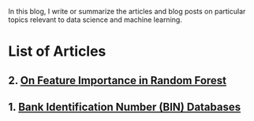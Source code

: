 <script type="text/x-mathjax-config">
MathJax.Hub.Config({
  tex2jax: {inlineMath: [['$','$'], ['\\(','\\)']]}
});
</script>
<script src="https://cdnjs.cloudflare.com/ajax/libs/mathjax/2.7.0/MathJax.js?config=TeX-AMS-MML_HTMLorMML" type="text/javascript"></script>

In this blog, I write or summarize the articles and blog posts on particular topics relevant to data science and machine learning.

# List of Articles
## 2. [On Feature Importance in Random Forest](https://shoresh92.github.io/rfpimp/)
## 1. [Bank Identification Number (BIN) Databases](https://shoresh92.github.io/bindb/)

